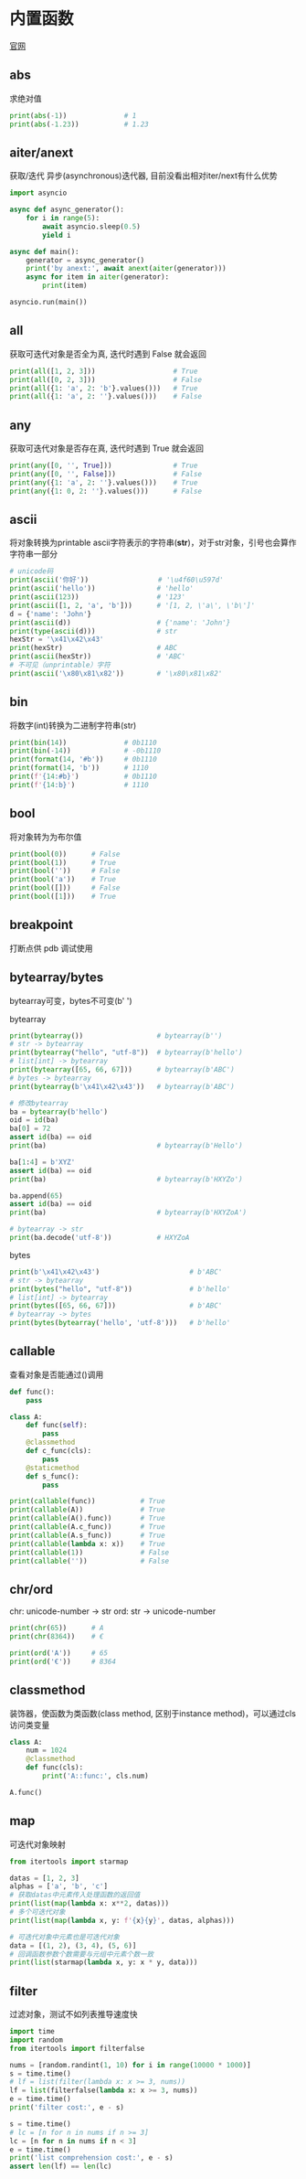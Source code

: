 
# 内置函数

[官网](https://docs.python.org/3/library/functions.html)

## abs

求绝对值

```python
print(abs(-1))              # 1
print(abs(-1.23))           # 1.23
```

## aiter/anext

获取/迭代 异步(asynchronous)迭代器, 目前没看出相对iter/next有什么优势

```python
import asyncio

async def async_generator():
    for i in range(5):
        await asyncio.sleep(0.5)
        yield i

async def main():
    generator = async_generator()
    print('by anext:', await anext(aiter(generator)))
    async for item in aiter(generator):
        print(item)

asyncio.run(main())
```

## all

获取可迭代对象是否全为真, 迭代时遇到 False 就会返回

```python
print(all([1, 2, 3]))                   # True
print(all([0, 2, 3]))                   # False
print(all({1: 'a', 2: 'b'}.values()))   # True
print(all({1: 'a', 2: ''}.values()))    # False
```

## any

获取可迭代对象是否存在真, 迭代时遇到 True 就会返回

```python
print(any([0, '', True]))               # True
print(any([0, '', False]))              # False
print(any({1: 'a', 2: ''}.values()))    # True
print(any({1: 0, 2: ''}.values()))      # False
```

## ascii

将对象转换为printable ascii字符表示的字符串(**str**)，对于str对象，引号也会算作字符串一部分

```python
# unicode码
print(ascii('你好'))                 # '\u4f60\u597d'
print(ascii('hello'))               # 'hello'
print(ascii(123))                   # '123'
print(ascii([1, 2, 'a', 'b']))      # '[1, 2, \'a\', \'b\']'
d = {'name': 'John'}
print(ascii(d))                     # {'name': 'John'}
print(type(ascii(d)))               # str
hexStr = '\x41\x42\x43'
print(hexStr)                       # ABC
print(ascii(hexStr))                # 'ABC'
# 不可见（unprintable）字符
print(ascii('\x80\x81\x82'))        # '\x80\x81\x82'
```

## bin

将数字(int)转换为二进制字符串(str)

```python
print(bin(14))              # 0b1110
print(bin(-14))             # -0b1110
print(format(14, '#b'))     # 0b1110
print(format(14, 'b'))      # 1110
print(f'{14:#b}')           # 0b1110
print(f'{14:b}')            # 1110
```

## bool

将对象转为为布尔值

```python
print(bool(0))      # False
print(bool(1))      # True
print(bool(''))     # False
print(bool('a'))    # True
print(bool([]))     # False
print(bool([1]))    # True
```

## breakpoint

打断点供 pdb 调试使用

## bytearray/bytes

bytearray可变，bytes不可变(b' ')

bytearray

```python
print(bytearray())                  # bytearray(b'')
# str -> bytearray
print(bytearray("hello", "utf-8"))  # bytearray(b'hello')
# list[int] -> bytearray
print(bytearray([65, 66, 67]))      # bytearray(b'ABC')
# bytes -> bytearray
print(bytearray(b'\x41\x42\x43'))   # bytearray(b'ABC')

# 修改bytearray
ba = bytearray(b'hello')
oid = id(ba)
ba[0] = 72
assert id(ba) == oid
print(ba)                           # bytearray(b'Hello')

ba[1:4] = b'XYZ'
assert id(ba) == oid
print(ba)                           # bytearray(b'HXYZo')

ba.append(65)
assert id(ba) == oid
print(ba)                           # bytearray(b'HXYZoA')

# bytearray -> str
print(ba.decode('utf-8'))           # HXYZoA
```

bytes

```python
print(b'\x41\x42\x43')                      # b'ABC'
# str -> bytearray
print(bytes("hello", "utf-8"))              # b'hello'
# list[int] -> bytearray
print(bytes([65, 66, 67]))                  # b'ABC'
# bytearray -> bytes
print(bytes(bytearray('hello', 'utf-8')))   # b'hello'
```

## callable

查看对象是否能通过()调用

```python
def func():
    pass

class A:
    def func(self):
        pass
    @classmethod
    def c_func(cls):
        pass
    @staticmethod
    def s_func():
        pass

print(callable(func))           # True
print(callable(A))              # True
print(callable(A().func))       # True
print(callable(A.c_func))       # True
print(callable(A.s_func))       # True
print(callable(lambda x: x))    # True
print(callable(1))              # False
print(callable(''))             # False
```

## chr/ord

chr: unicode-number -> str
ord: str -> unicode-number

```python
print(chr(65))      # A
print(chr(8364))    # €

print(ord('A'))     # 65
print(ord('€'))     # 8364
```

## classmethod

装饰器，使函数为类函数(class method, 区别于instance method)，可以通过cls访问类变量

```python
class A:
    num = 1024
    @classmethod
    def func(cls):
        print('A::func:', cls.num)

A.func()
```

## map

可迭代对象映射

```python
from itertools import starmap

datas = [1, 2, 3]
alphas = ['a', 'b', 'c']
# 获取datas中元素传入处理函数的返回值
print(list(map(lambda x: x**2, datas)))
# 多个可迭代对象
print(list(map(lambda x, y: f'{x}{y}', datas, alphas)))

# 可迭代对象中元素也是可迭代对象
data = [(1, 2), (3, 4), (5, 6)]
# 回调函数参数个数需要与元组中元素个数一致
print(list(starmap(lambda x, y: x * y, data)))
```

## filter

过滤对象，测试不如列表推导速度快

```python
import time
import random
from itertools import filterfalse

nums = [random.randint(1, 10) for i in range(10000 * 1000)]
s = time.time()
# lf = list(filter(lambda x: x >= 3, nums))
lf = list(filterfalse(lambda x: x >= 3, nums))
e = time.time()
print('filter cost:', e - s)

s = time.time()
# lc = [n for n in nums if n >= 3]
lc = [n for n in nums if n < 3]
e = time.time()
print('list comprehension cost:', e - s)
assert len(lf) == len(lc)
```
